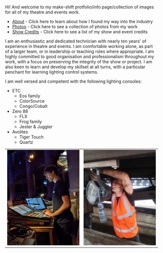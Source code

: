 Hi! And welcome to my make-shift protfolio/info page/collection of images for all of my theatre and events work.

- [About](https://github.com/lucadavies/Technician/wiki/About) - Click here to learn about how I found my way into the industry
- [Photos](https://github.com/lucadavies/Technician/wiki/Photos) - Click here to see a collection of photos from my work
- [Show Credits](https://github.com/lucadavies/Technician/wiki/Show-Credits) - Click here to see a list of my show and event credits

I am an enthusiastic and dedicated technician with nearly ten years' of experience in theatre and events. I am comfortable working alone, as part of a larger team, or in leadership or teaching roles where appropriate. I am highly committed to good organisation and professionalism throughout my work, with a focus on preserving the integrity of the show or project. I am also keen to learn and develop my skillset at all turns, with a particular penchant for learning lighting control systems.
<!--<table>
  <th>
        General
  </th>
  <th>
        Lighting
  </th>
  <th>
        Sound
  </th>
  <tbody>
    <tr>
      <td>
        general:
      </td>
      <td>
        lighting:
      </td>
      <td>
        sound:
      </td>
    </tr>
  </tbody>
</table> -->

I am well versed and competent with the following lighting consoles:
<ul>
  <li>ETC
    <ul>
      <li>Eos family</li>
      <li>ColorSource</li>
      <li>Congo/Cobalt</li>
    </ul>
  </li>
  <li>Zero 88
    <ul>
      <li>FLX</li>
      <li>Frog family</li>
      <li>Jester & Juggler</li>
    </ul>
  </li>
  <li>Avolites
    <ul>
      <li>Tiger Touch</li>
      <li>Quartz</li>
    </ul>
  </li>
</ul>

<table align="center">
  <tr>
    <td width="300">
      <img src="https://github.com/lucadavies/Technician/blob/main/Images/Fringe-4.jpg" alt="Luca experimenting with a Grand MA console." width="*"/>
    </td>
    <td width="300">
      <img src="https://github.com/lucadavies/Technician/blob/main/Images/Trains-3.jpg" alt="Luca rigging a lantern to the underside of a railway carriage." width="*"/>
    </td>
  </tr>
</table>
